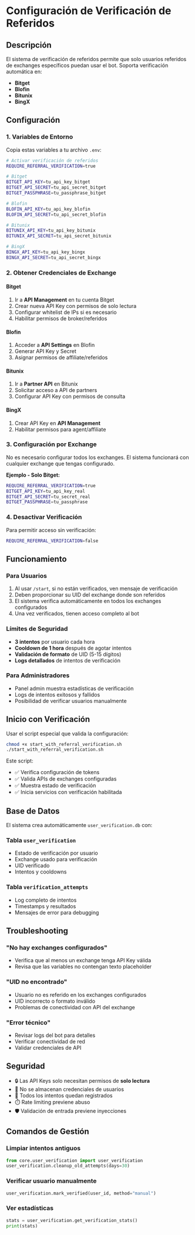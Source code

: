 # Configuración de Verificación de Referidos

## Descripción
El sistema de verificación de referidos permite que solo usuarios referidos de exchanges específicos puedan usar el bot. Soporta verificación automática en:

- **Bitget**
- **Blofin** 
- **Bitunix**
- **BingX**

## Configuración

### 1. Variables de Entorno

Copia estas variables a tu archivo `.env`:

```bash
# Activar verificación de referidos
REQUIRE_REFERRAL_VERIFICATION=true

# Bitget
BITGET_API_KEY=tu_api_key_bitget
BITGET_API_SECRET=tu_api_secret_bitget
BITGET_PASSPHRASE=tu_passphrase_bitget

# Blofin
BLOFIN_API_KEY=tu_api_key_blofin
BLOFIN_API_SECRET=tu_api_secret_blofin

# Bitunix
BITUNIX_API_KEY=tu_api_key_bitunix
BITUNIX_API_SECRET=tu_api_secret_bitunix

# BingX
BINGX_API_KEY=tu_api_key_bingx
BINGX_API_SECRET=tu_api_secret_bingx
```

### 2. Obtener Credenciales de Exchange

#### Bitget
1. Ir a **API Management** en tu cuenta Bitget
2. Crear nueva API Key con permisos de solo lectura
3. Configurar whitelist de IPs si es necesario
4. Habilitar permisos de broker/referidos

#### Blofin
1. Acceder a **API Settings** en Blofin
2. Generar API Key y Secret
3. Asignar permisos de affiliate/referidos

#### Bitunix
1. Ir a **Partner API** en Bitunix
2. Solicitar acceso a API de partners
3. Configurar API Key con permisos de consulta

#### BingX
1. Crear API Key en **API Management**
2. Habilitar permisos para agent/affiliate

### 3. Configuración por Exchange

No es necesario configurar todos los exchanges. El sistema funcionará con cualquier exchange que tengas configurado.

**Ejemplo - Solo Bitget:**
```bash
REQUIRE_REFERRAL_VERIFICATION=true
BITGET_API_KEY=tu_api_key_real
BITGET_API_SECRET=tu_secret_real
BITGET_PASSPHRASE=tu_passphrase
```

### 4. Desactivar Verificación

Para permitir acceso sin verificación:
```bash
REQUIRE_REFERRAL_VERIFICATION=false
```

## Funcionamiento

### Para Usuarios
1. Al usar `/start`, si no están verificados, ven mensaje de verificación
2. Deben proporcionar su UID del exchange donde son referidos
3. El sistema verifica automáticamente en todos los exchanges configurados
4. Una vez verificados, tienen acceso completo al bot

### Límites de Seguridad
- **3 intentos** por usuario cada hora
- **Cooldown de 1 hora** después de agotar intentos
- **Validación de formato** de UID (5-15 dígitos)
- **Logs detallados** de intentos de verificación

### Para Administradores
- Panel admin muestra estadísticas de verificación
- Logs de intentos exitosos y fallidos
- Posibilidad de verificar usuarios manualmente

## Inicio con Verificación

Usar el script especial que valida la configuración:

```bash
chmod +x start_with_referral_verification.sh
./start_with_referral_verification.sh
```

Este script:
- ✅ Verifica configuración de tokens
- ✅ Valida APIs de exchanges configuradas  
- ✅ Muestra estado de verificación
- ✅ Inicia servicios con verificación habilitada

## Base de Datos

El sistema crea automáticamente `user_verification.db` con:

### Tabla `user_verification`
- Estado de verificación por usuario
- Exchange usado para verificación
- UID verificado
- Intentos y cooldowns

### Tabla `verification_attempts`
- Log completo de intentos
- Timestamps y resultados
- Mensajes de error para debugging

## Troubleshooting

### "No hay exchanges configurados"
- Verifica que al menos un exchange tenga API Key válida
- Revisa que las variables no contengan texto placeholder

### "UID no encontrado"
- Usuario no es referido en los exchanges configurados
- UID incorrecto o formato inválido
- Problemas de conectividad con API del exchange

### "Error técnico"
- Revisar logs del bot para detalles
- Verificar conectividad de red
- Validar credenciales de API

## Seguridad

- 🔒 Las API Keys solo necesitan permisos de **solo lectura**
- 🔐 No se almacenan credenciales de usuarios
- 📝 Todos los intentos quedan registrados
- ⏱️ Rate limiting previene abuso
- 🛡️ Validación de entrada previene inyecciones

## Comandos de Gestión

### Limpiar intentos antiguos
```python
from core.user_verification import user_verification
user_verification.cleanup_old_attempts(days=30)
```

### Verificar usuario manualmente
```python
user_verification.mark_verified(user_id, method="manual")
```

### Ver estadísticas
```python
stats = user_verification.get_verification_stats()
print(stats)
``` 